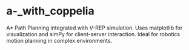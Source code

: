 # a-_with_coppelia
A* Path Planning integrated with V-REP simulation. Uses matplotlib for visualization and simPy for client-server interaction. Ideal for robotics motion planning in complex environments.
